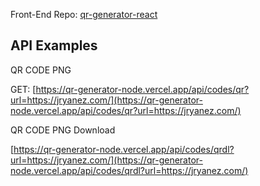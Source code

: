 Front-End Repo: [qr-generator-react](https://github.com/jesusyanez/qr-generator-react)
## API Examples
QR CODE PNG

GET: [https://qr-generator-node.vercel.app/api/codes/qr?url=https://jryanez.com/](https://qr-generator-node.vercel.app/api/codes/qr?url=https://jryanez.com/)


QR CODE PNG Download 

[https://qr-generator-node.vercel.app/api/codes/qrdl?url=https://jryanez.com/](https://qr-generator-node.vercel.app/api/codes/qrdl?url=https://jryanez.com/)

